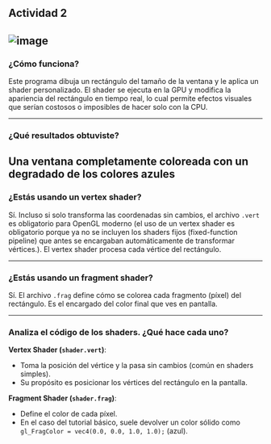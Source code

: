 **Actividad 2**
---
![image](https://github.com/user-attachments/assets/92cc136f-ba3a-44c5-aca1-3dd1ad0e0783)
---

### ¿Cómo funciona?

Este programa dibuja un rectángulo del tamaño de la ventana y le aplica un shader personalizado. El shader se ejecuta en la GPU y modifica la apariencia del rectángulo en tiempo real, lo cual permite efectos visuales que serían costosos o imposibles de hacer solo con la CPU.

---

### ¿Qué resultados obtuviste?

Una ventana completamente coloreada con un degradado de los colores azules
---

### ¿Estás usando un vertex shader?

Sí. Incluso si solo transforma las coordenadas sin cambios, el archivo `.vert` es obligatorio para OpenGL moderno (el uso de un vertex shader es obligatorio porque ya no se incluyen los shaders fijos (fixed-function pipeline) que antes se encargaban automáticamente de transformar vértices.). El vertex shader procesa cada vértice del rectángulo.

---

### ¿Estás usando un fragment shader?

Sí. El archivo `.frag` define cómo se colorea cada fragmento (píxel) del rectángulo. Es el encargado del color final que ves en pantalla.

---

### Analiza el código de los shaders. ¿Qué hace cada uno?

**Vertex Shader (`shader.vert`)**:

* Toma la posición del vértice y la pasa sin cambios (común en shaders simples).
* Su propósito es posicionar los vértices del rectángulo en la pantalla.

**Fragment Shader (`shader.frag`)**:

* Define el color de cada píxel.
* En el caso del tutorial básico, suele devolver un color sólido como `gl_FragColor = vec4(0.0, 0.0, 1.0, 1.0);` (azul).
